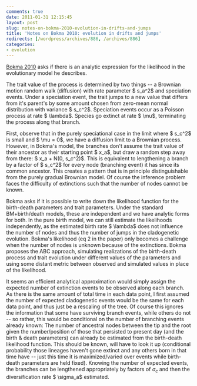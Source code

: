 ```yaml
---
comments: true
date: 2011-01-31 12:15:45
layout: post
slug: notes-on-bokma-2010-evolution-in-drifts-and-jumps
title: 'Notes on Bokma 2010: evolution in drifts and jumps'
redirects: [/wordpress/archives/886, /archives/886]
categories:
- evolution
---
```


[Bokma 2010](http://dx.doi.org/10.1093/sysbio/syq029) asks if there is an analytic expression for the likelihood in the evolutionary model he describes.

The trait value of the process is determined by two things -- a Brownian motion random walk (diffusion) with rate parameter $ s_a^2$ and speciation events.  Under a speciation event, the trait jumps to a new value that differs from it's parent's by some amount chosen from zero-mean normal distribution with variance $ s_c^2$.  Speciation events occur as a Poisson process at rate $ \lambda$.  Species go extinct at rate $ \mu$, terminating the process along that branch.

First, observe that in the purely speciational case in the limit where $ s_c^2$ is small and $ \mu = 0$, we have a diffusion limit to a Brownian process.  However, in Bokma's model, the branches don't assume the trait value of their ancestor as their starting point $ x_a$, but draw a random step away from there: $ x_a + N(0, s_c^2)$.  This is equivalent to lengthening a branch by a factor of $ s_c^2$ for every node (branching event) it has since its common ancestor.  This creates a pattern that is in principle distinguishable from the purely gradual Brownian model.  Of course the inference problem faces the difficulty of extinctions such that the number of nodes cannot be known.

Bokma asks if it is possible to write down the likelihood function for the birth-death parameters and trait parameters.  Under the standard BM+birth/death models, these are independent and we have analytic forms for both.  In the pure birth model, we can still estimate the likelihoods independently, as the estimated birth rate $ \lambda$ does not influence the number of nodes and thus the number of jumps in the cladogenetic evolution.  Bokma's likelihood (eq 2 in the paper) only becomes a challenge when the number of nodes is unknown because of the extinctions.  Bokma proposes the ABC approach, simulating realizations of the birth-death process and trait evolution under different values of the parameters and using some distant metric between observed and simulated values in place of the likelihood.

It seems an efficient analytical approximation would simply assign the expected number of extinction events to be observed along each branch.  As there is the same amount of total time in each data point, I first assumed the number of expected cladogenetic events would be the same for each data point, and thus just be a rescaling of the tree.  Of course this ignores the information that some have surviving branch events, while others do not -- so rather, this would be conditional on the number of branching events already known: The number of ancestral nodes between the tip and the root given the number/position of those that persisted to present day (and the birth & death parameters) can already be estimated from the birth-death likelihood function.   This should be known, will have to look it up (conditional probability those lineages haven't gone extinct and any others born in that time have -- just this time it is maximized/varied over events while birth-death parameters are held fixed).  Knowing the number of expected events, the branches can be lengthened appropriately by factors of $\sigma_c$ and then the diversification rate $ \sigma_a$ estimated.
